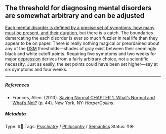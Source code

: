 ## The threshold for diagnosing mental disorders are somewhat arbitrary and can be adjusted

[Each mental disorder is defined by a precise set of symptoms, how many must be present, and their duration](Each%20mental%20disorder%20is%20defined%20by%20a%20precise%20set%20of%20symptoms,%20how%20many%20must%20be%20present,%20and%20their%20duration.md), but there is a catch. The boundaries demarcating the each disorder is ever so much fuzzier in real life than they appear to be on paper. There is really nothing magical or preordained about any of the [DSM]() thresholds—shades of gray exist between their seemingly black and white cutoff points. Requiring five symptoms and two weeks for major [depression](Depression.md) derives from a fairly arbitrary choice, not a scientific necessity. Just as easily, the set points could have been set higher—say at six symptoms and four weeks. 

---

##### References

* Frances, Allen. (2013). [Saving Normal CHAPTER 1. What’s Normal and What’s Not?](Saving%20Normal%20CHAPTER%201.%20What%E2%80%99s%20Normal%20and%20What%E2%80%99s%20Not%3F.md) (p. 44). New York, NY: *HarperCollins*.

##### Metadata

Type: #🔴 
Tags: [Psychiatry](Psychiatry.md) / [Philosophy](Philosophy.md) / [Semantics](Semantics.md) 
Status: #☀️ 
